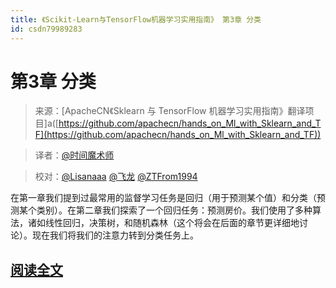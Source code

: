 ```yaml
---
title: 《Scikit-Learn与TensorFlow机器学习实用指南》 第3章 分类
id: csdn79989283
---
```


# 第3章 分类

> 来源：[ApacheCN《Sklearn 与 TensorFlow 机器学习实用指南》翻译项目]a([https://github.com/apachecn/hands_on_Ml_with_Sklearn_and_TF](https://github.com/apachecn/hands_on_Ml_with_Sklearn_and_TF))

> 译者：[@时间魔术师](https://github.com/hewind1992)

> 校对：[@Lisanaaa](https://github.com/Lisanaaa) [@飞龙](https://github.com/wizardforcel) [@ZTFrom1994](https://github.com/ZTFrom1994)

在第一章我们提到过最常用的监督学习任务是回归（用于预测某个值）和分类（预测某个类别）。在第二章我们探索了一个回归任务：预测房价。我们使用了多种算法，诸如线性回归，决策树，和随机森林（这个将会在后面的章节更详细地讨论）。现在我们将我们的注意力转到分类任务上。

## [阅读全文](https://github.com/apachecn/hands-on-ml-zh/blob/master/docs/3.%E5%88%86%E7%B1%BB.md)